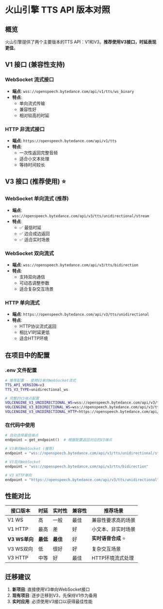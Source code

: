 # 火山引擎 TTS API 版本对照

## 概览

火山引擎提供了两个主要版本的TTS API：V1和V3。**推荐使用V3接口，时延表现更佳**。

## V1 接口 (兼容性支持)

### WebSocket 流式接口
- **端点**: `wss://openspeech.bytedance.com/api/v1/tts/ws_binary`
- **特点**: 
  - 单向流式传输
  - 兼容性好
  - 相对较高的时延

### HTTP 非流式接口  
- **端点**: `https://openspeech.bytedance.com/api/v1/tts`
- **特点**: 
  - 一次性返回完整音频
  - 适合小文本处理
  - 等待时间较长

## V3 接口 (推荐使用) ⭐

### WebSocket 单向流式 (推荐)
- **端点**: `wss://openspeech.bytedance.com/api/v3/tts/unidirectional/stream`
- **特点**: 
  - ✅ 最低时延
  - ✅ 边合成边返回
  - ✅ 适合实时场景

### WebSocket 双向流式
- **端点**: `wss://openspeech.bytedance.com/api/v3/tts/bidirection`
- **特点**: 
  - 支持双向通信
  - 可动态调整参数
  - 适合复杂交互场景

### HTTP 单向流式
- **端点**: `https://openspeech.bytedance.com/api/v3/tts/unidirectional`
- **特点**: 
  - HTTP协议流式返回
  - 相比V1时延更低
  - 适合HTTP环境

## 在项目中的配置

### .env 文件配置
```bash
# 推荐配置 - 使用V3单向WebSocket流式
TTS_API_VERSION=v3
TTS_V3_TYPE=unidirectional_ws

# 完整的V3端点配置
VOLCENGINE_V3_UNIDIRECTIONAL_WS=wss://openspeech.bytedance.com/api/v3/tts/unidirectional/stream
VOLCENGINE_V3_BIDIRECTIONAL_WS=wss://openspeech.bytedance.com/api/v3/tts/bidirection
VOLCENGINE_V3_UNIDIRECTIONAL_HTTP=https://openspeech.bytedance.com/api/v3/tts/unidirectional
```

### 在代码中使用
```python
# 自动选择最佳端点
endpoint = get_endpoint()  # 根据配置返回对应的V3端点

# V3单向WebSocket (推荐)
endpoint = "wss://openspeech.bytedance.com/api/v3/tts/unidirectional/stream"

# V3双向WebSocket  
endpoint = "wss://openspeech.bytedance.com/api/v3/tts/bidirection"

# V3 HTTP单向
endpoint = "https://openspeech.bytedance.com/api/v3/tts/unidirectional"
```

## 性能对比

| 接口版本 | 时延 | 实时性 | 兼容性 | 推荐场景 |
|---------|------|--------|--------|----------|
| V1 WS | 高 | 一般 | 最佳 | 兼容性要求高的场景 |
| V1 HTTP | 最高 | 差 | 好 | 小文本、非实时场景 |
| **V3 WS单向** | **最低** | **最佳** | 好 | **实时语音合成** ⭐ |
| V3 WS双向 | 低 | 很好 | 好 | 复杂交互场景 |
| V3 HTTP | 中等 | 好 | 最佳 | HTTP环境流式处理 |

## 迁移建议

1. **新项目**: 直接使用V3单向WebSocket接口
2. **现有项目**: 逐步迁移到V3，先保持V1作为备用
3. **实时应用**: 必须使用V3接口以获得最佳性能